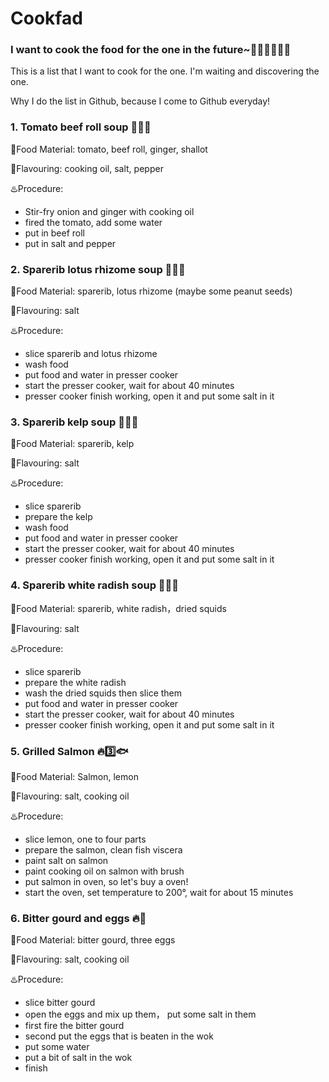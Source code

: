# Cookfad
### I want to cook the food for the one in the future~:curry::ramen::stew::doughnut::custard::fried_shrimp:
This is a list that I want to cook for the one.
I'm waiting and discovering the one.

Why I do the list in Github, because I come to Github everyday!


### 1. Tomato beef roll soup :stew::stew::stew:

:bento:Food Material: tomato, beef roll, ginger, shallot

:sake:Flavouring: cooking oil, salt, pepper

:hotsprings:Procedure:
+ Stir-fry onion and ginger with cooking oil	 
+ fired the tomato, add some water
+ put in beef roll
+ put in salt and pepper



### 2. Sparerib lotus rhizome soup :stew::stew::stew:

:bento:Food Material: sparerib, lotus rhizome (maybe some peanut seeds)

:sake:Flavouring: salt

:hotsprings:Procedure:
+ slice sparerib and lotus rhizome
+ wash food
+ put food and water in presser cooker
+ start the presser cooker, wait for about 40 minutes
+ presser cooker finish working, open it and put some salt in it

### 3. Sparerib kelp soup :stew::stew::stew:

:bento:Food Material: sparerib, kelp

:sake:Flavouring: salt

:hotsprings:Procedure:
+ slice sparerib
+ prepare the kelp
+ wash food
+ put food and water in presser cooker
+ start the presser cooker, wait for about 40 minutes
+ presser cooker finish working, open it and put some salt in it

### 4. Sparerib white radish soup :stew::stew::stew:

:bento:Food Material: sparerib, white radish，dried squids

:sake:Flavouring: salt

:hotsprings:Procedure:
+ slice sparerib
+ prepare the white radish
+ wash the dried squids then slice them
+ put food and water in presser cooker
+ start the presser cooker, wait for about 40 minutes
+ presser cooker finish working, open it and put some salt in it

### 5. Grilled Salmon :fire::three::fish:  

:bento:Food Material: Salmon, lemon

:sake:Flavouring: salt, cooking oil

:hotsprings:Procedure:
+ slice lemon, one to four parts
+ prepare the salmon, clean fish viscera
+ paint salt on salmon
+ paint cooking oil on salmon with brush
+ put salmon in oven, so let's buy a oven!
+ start the oven, set temperature to 200°, wait for about 15 minutes

### 6. Bitter gourd and eggs :fire::egg:  

:bento:Food Material: bitter gourd, three eggs

:sake:Flavouring: salt, cooking oil

:hotsprings:Procedure:
+ slice bitter gourd
+ open the eggs and mix up them， put some salt in them
+ first fire the bitter gourd
+ second put the eggs that is beaten in the wok
+ put some water
+ put a bit of salt in the wok
+ finish

